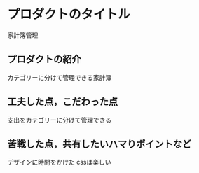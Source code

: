 # プロダクトのタイトル
家計簿管理
## プロダクトの紹介

カテゴリーに分けて管理できる家計簿

## 工夫した点，こだわった点

支出をカテゴリーに分けて管理できる

## 苦戦した点，共有したいハマりポイントなど

デザインに時間をかけた
cssは楽しい